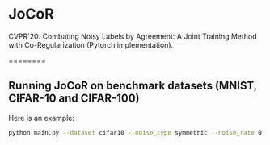 # JoCoR 
CVPR'20: Combating Noisy Labels by Agreement: A Joint Training Method with Co-Regularization (Pytorch implementation).



========

## Running JoCoR on benchmark datasets (MNIST, CIFAR-10 and CIFAR-100)
Here is an example: 

```bash
python main.py --dataset cifar10 --noise_type symmetric --noise_rate 0.5 
```
